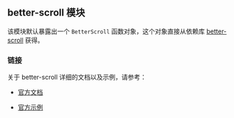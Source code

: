 ## better-scroll 模块

该模块默认暴露出一个 `BetterScroll` 函数对象，这个对象直接从依赖库 [better-scroll](https://github.com/ustbhuangyi/better-scroll) 获得。

### 链接

关于 better-scroll 详细的文档以及示例，请参考：

- [官方文档](https://ustbhuangyi.github.io/better-scroll/#/zh)

- [官方示例](https://ustbhuangyi.github.io/better-scroll/#/examples/zh)
